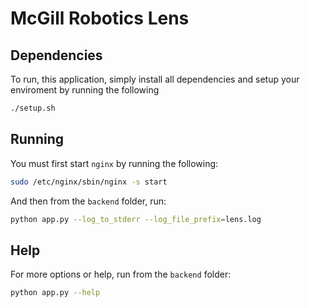 # McGill Robotics Lens

## Dependencies

To run, this application, simply install all dependencies and setup your
enviroment by running the following

```bash
./setup.sh
```

## Running

You must first start `nginx` by running the following:

```bash
sudo /etc/nginx/sbin/nginx -s start
```

And then from the `backend` folder, run:

```bash
python app.py --log_to_stderr --log_file_prefix=lens.log
```

## Help

For more options or help, run from the `backend` folder:

```bash
python app.py --help
```
